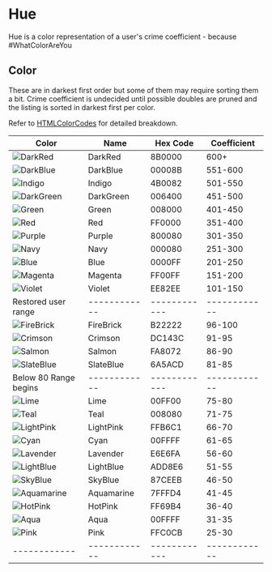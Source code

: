 # Hue

Hue is a color representation of a user's crime coefficient - because #WhatColorAreYou

## Color
These are in darkest first order but some of them may require sorting them a bit. 
Crime coefficient is undecided until possible doubles are pruned and the listing is sorted in darkest first per color. 


Refer to [HTMLColorCodes](https://htmlcolorcodes.com/color-names/) for detailed breakdown.

| Color  | Name  | Hex Code | Coefficient |
| ------------ | ------------ | ------------ | ------------ |
| ![DarkRed](https://img.shields.io/static/v1?label=&message=DarkRed&color=8B0000&style=for-the-badge)  | DarkRed | 8B0000 | 600+ |
| ![DarkBlue](https://img.shields.io/static/v1?label=&message=DarkBlue&color=00008B&style=for-the-badge)  | DarkBlue | 00008B | 551-600 |
| ![Indigo](https://img.shields.io/static/v1?label=&message=Indigo&color=4B0082&style=for-the-badge)  | Indigo | 4B0082 | 501-550 |
| ![DarkGreen](https://img.shields.io/static/v1?label=&message=DarkGreen&color=006400&style=for-the-badge)  | DarkGreen | 006400 | 451-500 |
| ![Green](https://img.shields.io/static/v1?label=&message=Green&color=008000&style=for-the-badge)  | Green | 008000 | 401-450 |
| ![Red](https://img.shields.io/static/v1?label=&message=Red&color=FF0000&style=for-the-badge)  | Red | FF0000 | 351-400 |
| ![Purple](https://img.shields.io/static/v1?label=&message=Purple&color=800080&style=for-the-badge)  | Purple | 800080 | 301-350 |
| ![Navy](https://img.shields.io/static/v1?label=&message=Navy&color=000080&style=for-the-badge)  | Navy | 000080 | 251-300 |
| ![Blue](https://img.shields.io/static/v1?label=&message=Blue&color=0000FF&style=for-the-badge)  | Blue | 0000FF | 201-250 |
| ![Magenta](https://img.shields.io/static/v1?label=&message=Magenta&color=FF00FF&style=for-the-badge)  | Magenta | FF00FF | 151-200 |
| ![Violet](https://img.shields.io/static/v1?label=&message=Violet&color=EE82EE&style=for-the-badge)  | Violet | EE82EE | 101-150 |
| Restored user range  | ------------ | ------------ | ------------ |
| ![FireBrick](https://img.shields.io/static/v1?label=&message=FireBrick&color=B22222&style=for-the-badge)  | FireBrick | B22222 | 96-100 |
| ![Crimson](https://img.shields.io/static/v1?label=&message=Crimson&color=DC143C&style=for-the-badge)  | Crimson | DC143C | 91-95 |
| ![Salmon](https://img.shields.io/static/v1?label=&message=Salmon&color=FA8072&style=for-the-badge)  | Salmon | FA8072 | 86-90 |
| ![SlateBlue](https://img.shields.io/static/v1?label=&message=SlateBlue&color=6A5ACD&style=for-the-badge)  | SlateBlue | 6A5ACD | 81-85 |
| Below 80 Range begins  | ------------ | ------------ | ------------ |
| ![Lime](https://img.shields.io/static/v1?label=&message=Lime&color=00FF00&style=for-the-badge)  | Lime | 00FF00 | 75-80 |
| ![Teal](https://img.shields.io/static/v1?label=&message=Teal&color=008080&style=for-the-badge)  | Teal | 008080 | 71-75 |
| ![LightPink](https://img.shields.io/static/v1?label=&message=LightPink&color=FFB6C1&style=for-the-badge)  | LightPink | FFB6C1 | 66-70 |
| ![Cyan](https://img.shields.io/static/v1?label=&message=Cyan&color=00FFFF&style=for-the-badge)  | Cyan | 00FFFF | 61-65 |
| ![Lavender](https://img.shields.io/static/v1?label=&message=Lavender&color=E6E6FA&style=for-the-badge)  | Lavender | E6E6FA | 56-60 |
| ![LightBlue](https://img.shields.io/static/v1?label=&message=LightBlue&color=ADD8E6&style=for-the-badge)  | LightBlue | ADD8E6 | 51-55 |
| ![SkyBlue](https://img.shields.io/static/v1?label=&message=SkyBlue&color=87CEEB&style=for-the-badge)  | SkyBlue | 87CEEB | 46-50 |
| ![Aquamarine](https://img.shields.io/static/v1?label=&message=Aquamarine&color=7FFFD4&style=for-the-badge)  | Aquamarine | 7FFFD4 | 41-45 |
| ![HotPink](https://img.shields.io/static/v1?label=&message=HotPink&color=FF69B4&style=for-the-badge)  | HotPink | FF69B4 | 36-40 |
| ![Aqua](https://img.shields.io/static/v1?label=&message=Aqua&color=00FFFF&style=for-the-badge)  | Aqua | 00FFFF | 31-35 |
| ![Pink](https://img.shields.io/static/v1?label=&message=Pink&color=FFC0CB&style=for-the-badge)  | Pink | FFC0CB | 25-30 |
| ------------ | ------------ | ------------ | ------------ |